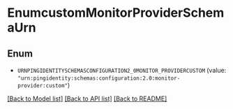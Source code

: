 # EnumcustomMonitorProviderSchemaUrn

## Enum


* `URNPINGIDENTITYSCHEMASCONFIGURATION2_0MONITOR_PROVIDERCUSTOM` (value: `"urn:pingidentity:schemas:configuration:2.0:monitor-provider:custom"`)


[[Back to Model list]](../README.md#documentation-for-models) [[Back to API list]](../README.md#documentation-for-api-endpoints) [[Back to README]](../README.md)


